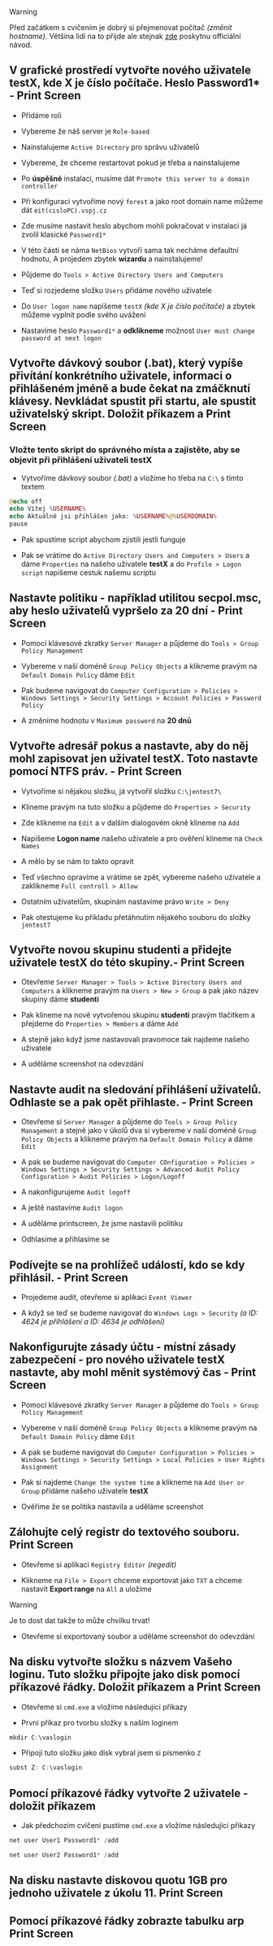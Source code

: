 > [!WARNING]
> Před začátkem s cvičením je dobrý si přejmenovat počítač *(změnit hostname)*. Většina lidí na to přijde ale stejnak [zde](https://support.microsoft.com/cs-cz/windows/p%C5%99ejmenov%C3%A1n%C3%AD-po%C4%8D%C3%ADta%C4%8De-s-windows-10-750bc75d-8ff8-e99a-b9dc-04dff566ae74) poskytnu officiální návod.

## V grafické prostředí vytvořte nového uživatele testX, kde X je číslo počítače. Heslo Password1* - Print Screen

- Přidáme roli

- Vybereme že náš server je `Role-based`

- Nainstalujeme `Active Directory` pro správu uživatelů

- Vybereme, že chceme restartovat pokud je třeba a nainstalujeme

- Po **úspěšné** instalaci, musíme dát `Promote this server to a domain controller`

- Při konfiguraci vytvoříme nový `forest` a jako root domain name můžeme dát `eit(cisloPC).vspj.cz`

- Zde musíme nastavit heslo abychom mohli pokračovat v instalaci já zvolil klasické `Password1*`

- V této části se náma `NetBios` vytvoří sama tak necháme defaultní hodnotu, A projedem zbytek **wizardu** a nainstalujeme!

- Půjdeme do `Tools > Active Directory Users and Computers`

- Teď si rozjedeme složku `Users` přidáme nového uživatele

- Do `User logon name` napíšeme `testX` *(kde X je číslo počítače)* a zbytek můžeme vyplnit podle svého uvážení

- Nastavíme heslo `Password1*` a **odklikneme** možnost `User must change password at next logon`

## Vytvořte dávkový soubor (.bat), který vypíše přivítání konkrétního uživatele, informaci o přihlášeném jméně a bude čekat na zmáčknutí klávesy. Nevkládat spustit při startu, ale spustit uživatelský skript. Doložit příkazem a Print Screen

### Vložte tento skript do správného místa a zajistěte, aby se objevit při přihlášení uživateli testX

- Vytvoříme dávkový soubor *(.bat)* a vložíme ho třeba na `C:\` s tímto textem
```php
@echo off
echo Vítej %USERNAME%
echo Aktuálně jsi přihlášen jako: %USERNAME%@%USERDOMAIN%
pause
```

- Pak spustíme script abychom zjistili jestli funguje

- Pak se vrátime do `Active Directory Users and Computers > Users` a dáme `Properties` na našeho uživatele **testX** a do `Profile > Logon script` napíšeme cestuk našemu scriptu 


## Nastavte politiku - například utilitou secpol.msc, aby heslo uživatelů vypršelo za 20 dní - Print Screen

- Pomocí klávesové zkratky `Server Manager` a půjdeme do `Tools > Group Policy Management` 

- Vybereme v naší doméně `Group Policy Objects` a klikneme pravým na `Default Domain Policy` dáme `Edit` 


- Pak budeme navigovat do `Computer Configuration > Policies > Windows Settings > Security Settings > Account Policies > Password Policy`

- A změníme hodnotu v `Maximum password` na **20 dnů** 

## Vytvořte adresář pokus a nastavte, aby do něj mohl zapisovat jen uživatel testX. Toto nastavte pomocí NTFS práv. - Print Screen

- Vytvoříme si nějakou složku, já vytvořil složku `C:\jentest7\`

- Klineme pravým na tuto složku a půjdeme do `Properties > Security`

- Zde klikneme na `Edit` a v dalším dialogovém okně klineme na `Add`

- Napíšeme **Logon name** našeho uživatele a pro ověření klineme na `Check Names`

- A mělo by se nám to takto opravit

- Teď všechno opravíme a vrátíme se zpět, vybereme našeho uživatele a zaklikneme `Full controll > Allow`

- Ostatním uživatelům, skupinám nastavíme právo `Write > Deny`

- Pak otestujeme ku příkladu přetáhnutím nějakého souboru do složky `jentest7`

## Vytvořte novou skupinu studenti a přidejte uživatele testX do této skupiny.- Print Screen

- Otevřeme `Server Manager > Tools > Active Directory Users and Computers` a klikneme pravým na `Users > New > Group` a pak jako název skupiny dáme **studenti**

- Pak klineme na nově vytvořenou skupinu **studenti** pravým tlačítkem a přejdeme do `Properties > Members` a dáme `Add`

- A stejně jako když jsme nastavovali pravomoce tak najdeme našeho uživatele

- A uděláme screenshot na odevzdání


## Nastavte audit na sledování přihlášení uživatelů. Odhlaste se a pak opět přihlaste. - Print Screen

- Otevřeme si `Server Manager` a půjdeme do `Tools > Group Policy Management` a stejně jako v úkolů dva si vybereme v naší doméně `Group Policy Objects` a klikneme pravým na `Default Domain Policy` a dáme `Edit`

- A pak se budeme navigovat do `Computer COnfiguration > Policies > Windows Settings > Security Settings > Advanced Audit Policy Configuration > Audit Policies > Logon/Logoff` 

- A nakonfigurujeme `Audit logoff`

- A ještě nastavíme `Audit logon`

- A uděláme printscreen, že jsme nastavili politiku

- Odhlasíme a přihlasíme se 


## Podívejte se na prohlížeč událostí, kdo se kdy přihlásil. - Print Screen

- Projedeme audit, otevřeme si aplikaci `Event Viewer`

- A když se teď se budeme navigovat do `Windows Logs > Security` *(a ID: 4624 je příhlášení a ID: 4634 je odhlášení)*


## Nakonfigurujte zásady účtu - místní zásady zabezpečení - pro nového uživatele testX nastavte, aby mohl měnit systémový čas - Print Screen

- Pomocí klávesové zkratky `Server Manager` a půjdeme do `Tools > Group Policy Management` 

- Vybereme v naší doméně `Group Policy Objects` a klikneme pravým na `Default Domain Policy` dáme `Edit` 

- A pak se budeme navigovat do `Computer Configuration > Policies > Windows Settings > Security Settings > Local Policies > User Rights Assignment`

- Pak si najdeme `Change the system time` a klikneme na `Add User or Group` přidáme našeho uživatele **testX** 

- Ověříme že se politika nastavila a uděláme screenshot

## Zálohujte celý registr do textového souboru. Print Screen

- Otevřeme si aplikaci `Registry Editor` *(regedit)* 


- Klikneme na `File > Export` chceme exportovat jako `TXT` a chceme nastavit **Export range** na `All` a uložíme

> [!WARNING]
> Je to dost dat takže to může chvilku trvat!

- Otevřeme si exportovaný soubor a uděláme screenshot do odevzdání


## Na disku vytvořte složku s názvem Vašeho loginu. Tuto složku připojte jako disk pomocí příkazové řádky. Doložit příkazem a Print Screen

- Otevřeme si `cmd.exe` a vložíme následující příkazy

- První příkaz pro tvorbu složky s naším loginem
```c
mkdir C:\vaslogin
```

- Připojí tuto složku jako disk vybral jsem si písmenko `Z`
```c
subst Z: C:\vaslogin
```


## Pomocí příkazové řádky  vytvořte 2 uživatele - doložit příkazem

- Jak předchozím cvíčení pustíme `cmd.exe` a vložíme následující přikazy
```c
net user User1 Password1* /add
```
```c
net user User2 Password1* /add
```

## Na disku nastavte diskovou quotu 1GB pro jednoho uživatele z úkolu 11. Print Screen

## Pomocí příkazové řádky zobrazte tabulku arp Print Screen


